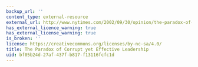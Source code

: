 ```yaml
---
backup_url: ''
content_type: external-resource
external_url: http://www.nytimes.com/2002/09/30/opinion/the-paradox-of-corrupt-yet-effective-leadership.html?pagewanted=all&src=pm
has_external_licence_warning: true
has_external_license_warning: true
is_broken: ''
license: https://creativecommons.org/licenses/by-nc-sa/4.0/
title: The Paradox of Corrupt yet Effective Leadership
uid: bf05b24d-27af-437f-b817-f13116fcfc1d
---
```

